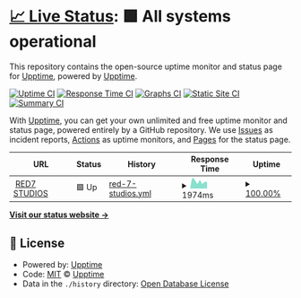 # [📈 Live Status](https:///red7community-status): <!--live status--> **🟩 All systems operational**

This repository contains the open-source uptime monitor and status page for [Upptime](https://upptime.js.org), powered by [Upptime](https://github.com/upptime/upptime).

[![Uptime CI](https://github.com/RED7Studios/red7community-status/workflows/Uptime%20CI/badge.svg)](https://github.com/RED7Studios/red7community-status/actions?query=workflow%3A%22Uptime+CI%22)
[![Response Time CI](https://github.com/RED7Studios/red7community-status/workflows/Response%20Time%20CI/badge.svg)](https://github.com/RED7Studios/red7community-status/actions?query=workflow%3A%22Response+Time+CI%22)
[![Graphs CI](https://github.com/RED7Studios/red7community-status/workflows/Graphs%20CI/badge.svg)](https://github.com/RED7Studios/red7community-status/actions?query=workflow%3A%22Graphs+CI%22)
[![Static Site CI](https://github.com/RED7Studios/red7community-status/workflows/Static%20Site%20CI/badge.svg)](https://github.com/RED7Studios/red7community-status/actions?query=workflow%3A%22Static+Site+CI%22)
[![Summary CI](https://github.com/RED7Studios/red7community-status/workflows/Summary%20CI/badge.svg)](https://github.com/RED7Studios/red7community-status/actions?query=workflow%3A%22Summary+CI%22)

With [Upptime](https://upptime.js.org), you can get your own unlimited and free uptime monitor and status page, powered entirely by a GitHub repository. We use [Issues](https://github.com/upptime/upptime/issues) as incident reports, [Actions](https://github.com/RED7Studios/red7community-status/actions) as uptime monitors, and [Pages](https:///red7community-status) for the status page.

<!--start: status pages-->
<!-- This summary is generated by Upptime (https://github.com/upptime/upptime) -->
<!-- Do not edit this manually, your changes will be overwritten -->
<!-- prettier-ignore -->
| URL | Status | History | Response Time | Uptime |
| --- | ------ | ------- | ------------- | ------ |
| <img alt="" src="https://favicons.githubusercontent.com/redsevenstudios.com" height="13"> [RED7 STUDIOS](https://redsevenstudios.com) | 🟩 Up | [red-7-studios.yml](https://github.com/RED7Studios/status/commits/HEAD/history/red-7-studios.yml) | <details><summary><img alt="Response time graph" src="./graphs/red-7-studios/response-time-week.png" height="20"> 1974ms</summary><br><a href="https://status.cldm.ml/history/red-7-studios"><img alt="Response time 2164" src="https://img.shields.io/endpoint?url=https%3A%2F%2Fraw.githubusercontent.com%2FRED7Studios%2Fstatus%2FHEAD%2Fapi%2Fred-7-studios%2Fresponse-time.json"></a><br><a href="https://status.cldm.ml/history/red-7-studios"><img alt="24-hour response time 1999" src="https://img.shields.io/endpoint?url=https%3A%2F%2Fraw.githubusercontent.com%2FRED7Studios%2Fstatus%2FHEAD%2Fapi%2Fred-7-studios%2Fresponse-time-day.json"></a><br><a href="https://status.cldm.ml/history/red-7-studios"><img alt="7-day response time 1974" src="https://img.shields.io/endpoint?url=https%3A%2F%2Fraw.githubusercontent.com%2FRED7Studios%2Fstatus%2FHEAD%2Fapi%2Fred-7-studios%2Fresponse-time-week.json"></a><br><a href="https://status.cldm.ml/history/red-7-studios"><img alt="30-day response time 1965" src="https://img.shields.io/endpoint?url=https%3A%2F%2Fraw.githubusercontent.com%2FRED7Studios%2Fstatus%2FHEAD%2Fapi%2Fred-7-studios%2Fresponse-time-month.json"></a><br><a href="https://status.cldm.ml/history/red-7-studios"><img alt="1-year response time 2164" src="https://img.shields.io/endpoint?url=https%3A%2F%2Fraw.githubusercontent.com%2FRED7Studios%2Fstatus%2FHEAD%2Fapi%2Fred-7-studios%2Fresponse-time-year.json"></a></details> | <details><summary><a href="https://status.cldm.ml/history/red-7-studios">100.00%</a></summary><a href="https://status.cldm.ml/history/red-7-studios"><img alt="All-time uptime 47.27%" src="https://img.shields.io/endpoint?url=https%3A%2F%2Fraw.githubusercontent.com%2FRED7Studios%2Fstatus%2FHEAD%2Fapi%2Fred-7-studios%2Fuptime.json"></a><br><a href="https://status.cldm.ml/history/red-7-studios"><img alt="24-hour uptime 100.00%" src="https://img.shields.io/endpoint?url=https%3A%2F%2Fraw.githubusercontent.com%2FRED7Studios%2Fstatus%2FHEAD%2Fapi%2Fred-7-studios%2Fuptime-day.json"></a><br><a href="https://status.cldm.ml/history/red-7-studios"><img alt="7-day uptime 100.00%" src="https://img.shields.io/endpoint?url=https%3A%2F%2Fraw.githubusercontent.com%2FRED7Studios%2Fstatus%2FHEAD%2Fapi%2Fred-7-studios%2Fuptime-week.json"></a><br><a href="https://status.cldm.ml/history/red-7-studios"><img alt="30-day uptime 100.00%" src="https://img.shields.io/endpoint?url=https%3A%2F%2Fraw.githubusercontent.com%2FRED7Studios%2Fstatus%2FHEAD%2Fapi%2Fred-7-studios%2Fuptime-month.json"></a><br><a href="https://status.cldm.ml/history/red-7-studios"><img alt="1-year uptime 47.27%" src="https://img.shields.io/endpoint?url=https%3A%2F%2Fraw.githubusercontent.com%2FRED7Studios%2Fstatus%2FHEAD%2Fapi%2Fred-7-studios%2Fuptime-year.json"></a></details>

<!--end: status pages-->

[**Visit our status website →**](https:///red7community-status)

## 📄 License

- Powered by: [Upptime](https://github.com/upptime/upptime)
- Code: [MIT](./LICENSE) © [Upptime](https://upptime.js.org)
- Data in the `./history` directory: [Open Database License](https://opendatacommons.org/licenses/odbl/1-0/)
